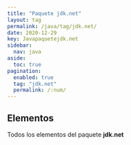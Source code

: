 ```yaml
---
title: "Paquete jdk.net"
layout: tag
permalink: /java/tag/jdk.net/
date: 2020-12-29
key: Javapaquetejdk.net
sidebar: 
  nav: java
aside: 
  toc: true
pagination: 
  enabled: true
  tag: "jdk.net"
  permalink: /:num/
---
```


<h2>Elementos</h2>
Todos los elementos del paquete <strong>jdk.net</strong>
